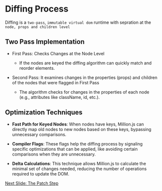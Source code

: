 # Diffing Process

Diffing is a `two-pass`, `immutable virtual dom` runtime with sepration at the `node, props and children level`

## Two Pass Implementation

-   First Pass: Checks Changes at the Node Level

    -   If the nodes are keyed the diffing algorithm can quickly match and reorder elements.

-   Second Pass: It examines changes in the properties (props) and children of the nodes that were flagged in First Pass

    -   The algorithm checks for changes in the properties of each node (e.g., attributes like className, id, etc.).

## Optimization Techniques

-   **Fast Path for Keyed Nodes**: When nodes have keys, Million.js can directly map old nodes to new nodes based on these keys, bypassing unnecessary comparisons.

-   **Compiler Flags**: These flags help the diffing process by signaling specific optimizations that can be applied, like avoiding certain comparisons when they are unnecessary.

-   **Delta Calculations**: This technique allows Million.js to calculate the minimal set of changes needed, reducing the number of operations required to update the DOM.

[Next Slide: The Patch Step](./patch.md)
